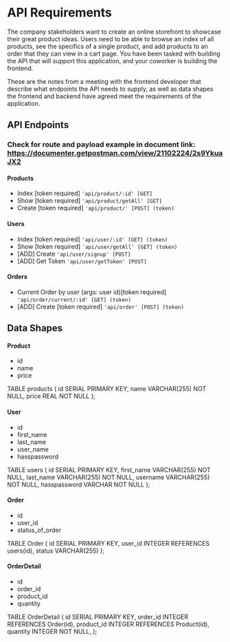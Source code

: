 # API Requirements
The company stakeholders want to create an online storefront to showcase their great product ideas. Users need to be able to browse an index of all products, see the specifics of a single product, and add products to an order that they can view in a cart page. You have been tasked with building the API that will support this application, and your coworker is building the frontend.

These are the notes from a meeting with the frontend developer that describe what endpoints the API needs to supply, as well as data shapes the frontend and backend have agreed meet the requirements of the application. 

## API Endpoints
### Check for route and payload example in document link: https://documenter.getpostman.com/view/21102224/2s9YkuaJX2
#### Products
- Index [token required] `'api/product/:id' [GET] `
- Show [token required] `'api/product/getAll' [GET] `
- Create [token required] `'api/product/' [POST] (token)`

#### Users
- Index [token required] `'api/user/:id' [GET] (token)`
- Show [token required] `'api/user/getAll' [GET] (token)`
- [ADD] Create `'api/user/signup' [POST]`
- [ADD] Get Token `'api/user/getToken' [POST]`

#### Orders
- Current Order by user (args: user id)[token required] `'api/order/current/:id' [GET] (token)`
- [ADD] Create [token required] `'api/order' [POST] (token)`
## Data Shapes
#### Product
- id
- name
- price

TABLE products (
id SERIAL PRIMARY KEY,
name VARCHAR(255) NOT NULL,
price REAL NOT NULL
);

#### User
- id
- first_name
- last_name
- user_name
- hasspassword 

TABLE users (
id SERIAL PRIMARY KEY,
first_name VARCHAR(255) NOT NULL,
last_name VARCHAR(255) NOT NULL,
username VARCHAR(255) NOT NULL,
hasspassword VARCHAR NOT NULL
);

#### Order
- id
- user_id 
- status_of_order 

TABLE Order (
id SERIAL PRIMARY KEY,
user_id INTEGER REFERENCES users(id),
status VARCHAR(255)
);

#### OrderDetail
- id 
- order_id 
- product_id 
- quantity 

TABLE OrderDetail (
id SERIAL PRIMARY KEY,
order_id INTEGER REFERENCES Order(id),
product_id INTEGER REFERENCES Product(id),
quantity INTEGER NOT NULL,
);





